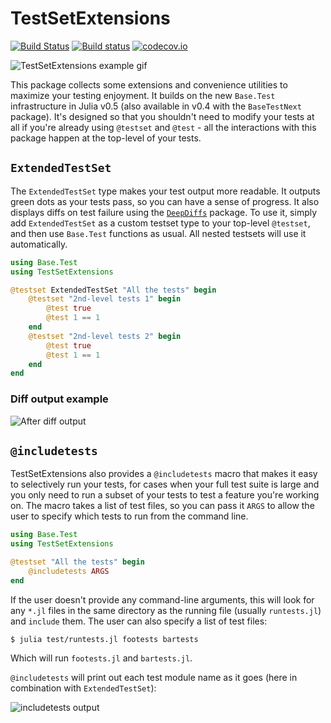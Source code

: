 # TestSetExtensions

[![Build Status](https://travis-ci.org/ssfrr/TestSetExtensions.jl.svg?branch=master)](https://travis-ci.org/ssfrr/TestSetExtensions.jl)
[![Build status](https://ci.appveyor.com/api/projects/status/79m2ru7o3upt86ds/branch/master?svg=true)](https://ci.appveyor.com/project/ssfrr/testsetextensions-jl/branch/master)
[![codecov.io](http://codecov.io/github/ssfrr/TestSetExtensions.jl/coverage.svg?branch=master)](http://codecov.io/github/ssfrr/TestSetExtensions.jl?branch=master)

![TestSetExtensions example gif](http://ssfrr.github.io/TestSetExtensions.jl/ExtendedTestSet.gif)

This package collects some extensions and convenience utilities to maximize your testing enjoyment. It builds on the new `Base.Test` infrastructure in Julia v0.5 (also available in v0.4 with the `BaseTestNext` package). It's designed so that you shouldn't need to modify your tests at all if you're already using `@testset` and `@test` - all the interactions with this package happen at the top-level of your tests.

## `ExtendedTestSet`

The `ExtendedTestSet` type makes your test output more readable. It outputs green dots as your tests pass, so you can have a sense of progress. It also displays diffs on test failure using the [`DeepDiffs`](https://github.com/ssfrr/DeepDiffs.jl) package. To use it, simply add `ExtendedTestSet` as a custom testset type to your top-level `@testset`, and then use `Base.Test` functions as usual. All nested testsets will use it automatically.

```julia
using Base.Test
using TestSetExtensions

@testset ExtendedTestSet "All the tests" begin
    @testset "2nd-level tests 1" begin
        @test true
        @test 1 == 1
    end
    @testset "2nd-level tests 2" begin
        @test true
        @test 1 == 1
    end
end
```

### Diff output example

![After diff output](http://ssfrr.github.io/TestSetExtensions.jl/diff_after.png)

## `@includetests`
TestSetExtensions also provides a `@includetests` macro that makes it easy to selectively run your tests, for cases when your full test suite is large and you only need to run a subset of your tests to test a feature you're working on. The macro takes a list of test files, so you can pass it `ARGS` to allow the user to specify which tests to run from the command line.

```julia
using Base.Test
using TestSetExtensions

@testset "All the tests" begin
    @includetests ARGS
end
```

If the user doesn't provide any command-line arguments, this will look for any `*.jl` files in the same directory as the running file (usually `runtests.jl`) and `include` them. The user can also specify a list of test files:

```
$ julia test/runtests.jl footests bartests
```

Which will run `footests.jl` and `bartests.jl`.

`@includetests` will print out each test module name as it goes (here in combination with `ExtendedTestSet`):

![includetests output](http://ssfrr.github.io/TestSetExtensions.jl/includetests.png)
